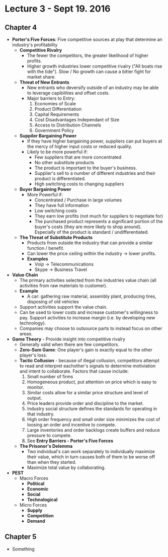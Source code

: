 # Lecture 3 - Sept 19. 2016

## Chapter 4
* **Porter's Five Forces**: Five competitive sources at play that determine an industry's profitability
  * **Competitive Rivalry**
    * The fewer the competitors, the greater likelihood of higher profits.
    * Higher growth industries lower competitive rivalry ("All boats rise with the tide"). Slow / No growth can cause a bitter fight for market share. 
  * **Threat of New Entrants**
    * New entrants who deversify outside of an industry may be able to leverage capibilities and offset costs.
    * Major barriers to Entry:
      1. Economies of Scale
      2. Product Differentiation
      3. Capital Requirements
      4. Cost Disadvantages Independant of Size
      5. Access to Distribution Channels
      6. Government Policy
  * **Suppiler Bargaining Power**
    * If they have higher bargaining power, suppliers can put buyers at the mercy of higher input costs or reduced quality.
    * Likely to be more powerful if:
      * Few suppliers that are more concentrated
      * No other substitute products
      * The product is important to the buyer's business.
      * Supplier's sell to a number of different industries and their product is differentiated.
      * High switching costs to changing suppliers
  * **Buyer Bargaining Power**
    * More Powerful if:
      * Concentrated / Purchase in large volumes
      * They have full information
      * Low switching costs
      * They earn low profits (not much for suppliers to negotiate for)
      * The purchased product represents a significant portion of the buyer's costs (they are more likely to shop around). Especially of the product is standard / undifferentiated.
  * **The Threat of Substitute Products**
    * Products from outside the industry that can provide a similar function / benefit.
    * Can lower the price ceiling within the industry -> lower profits.
    * **Examples**
      * Voip -> Telecommunications
      * Skype -> Business Travel
* **Value Chain**
  * The primary activities selected from the industries value chain (all activities from raw materials to customer). 
  * **Example**
    * A car: gathering raw material, assembly plant, producing tires, disposing of old vehicles
  * Support activities support the value chain.
  * Can be used to lower costs and increase customer's willingness to pay. Support activities to increase margin (i.e. by developing new technology).
  * Companies may choose to outsource parts to instead focus on other areas.
* **Game Theory** - Provide insight into competitive rivalry
  * Generally valid when there are few competitors.
  * **Zero-Sum Game**: One player's gain is exactly equal to the other player's loss.
  * **Tactic Collusion** - because of illegal collusion, competitors attempt to read and interpret eachother's signals to determine motiviation and intent to collaborate. Factors that cause include:
    1. Small number of firms
    2. Homogeneous product, put attention on price which is easy to monitor.
    3. Similar costs allow for a similar price structure and level of output.
    4. Price leaders provide order and discipline to the market.
    5. Industry social structure defines the standards for operating in that industry.
    6. High order frequency and small order size minimizes the cost of loosing an order and incentive to compete.
    7. Large inventories and order backlogs create buffers and reduce pressure to compete.
    8. See **Entry Barriers - Porter's Five Forces**
  * **The Prisonor's Delemma** 
    * Two individual's can work separately to individually maximize their value, which in turn causes both of them to be worse off than when they started.
    * Maximize total value by collaborating.
* **PEST**
  * Macro Forces
    * **Political**
    * **Economic**
    * **Social**
    * **Technological**
  * Micro Forces
    * **Supply**
    * **Competition**
    * **Demand**

## Chapter 5
* Something
